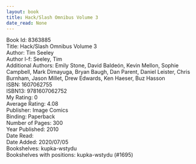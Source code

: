 ```yaml
---
layout: book
title: Hack/Slash Omnibus Volume 3
date_read: None
---
```


Book Id: 8363885<br />
Title: Hack/Slash Omnibus Volume 3<br />
Author: Tim Seeley<br />
Author l-f: Seeley, Tim<br />
Additional Authors: Emily Stone, David Baldeón, Kevin Mellon, Sophie Campbell, Mark Dimayuga, Bryan Baugh, Dan Parent, Daniel Leister, Chris Burnham, Jason Millet, Drew Edwards, Ken Haeser, Buz Hasson<br />
ISBN: 1607062755<br />
ISBN13: 9781607062752<br />
My Rating: 0<br />
Average Rating: 4.08<br />
Publisher: Image Comics<br />
Binding: Paperback<br />
Number of Pages: 300<br />
Year Published: 2010<br />
Date Read: <br />
Date Added: 2020/07/05<br />
Bookshelves: kupka-wstydu<br />
Bookshelves with positions: kupka-wstydu (#1695)<br />

